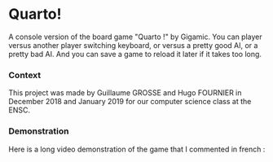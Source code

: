 # Quarto!

A console version of the board game "Quarto !" by Gigamic. You can player versus another player switching keyboard, or versus a pretty good AI, or a pretty bad AI. And you can save a game to reload it later if it takes too long.

### Context

This project was made by Guillaume GROSSE and Hugo FOURNIER in December 2018 and January 2019 for our computer science class at the ENSC.

### Demonstration

Here is a long video demonstration of the game that I commented in french : 
